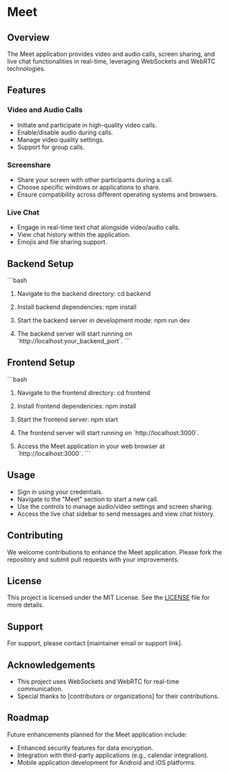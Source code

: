 # Meet 

## Overview

The Meet application provides video and audio calls, screen sharing, and live chat functionalities in real-time, leveraging WebSockets and WebRTC technologies.

## Features

### Video and Audio Calls

- Initiate and participate in high-quality video calls.
- Enable/disable audio during calls.
- Manage video quality settings.
- Support for group calls.

### Screenshare

- Share your screen with other participants during a call.
- Choose specific windows or applications to share.
- Ensure compatibility across different operating systems and browsers.

### Live Chat

- Engage in real-time text chat alongside video/audio calls.
- View chat history within the application.
- Emojis and file sharing support.

## Backend Setup

\`\`\`bash
1. Navigate to the backend directory:
cd backend

2. Install backend dependencies:
npm install

3. Start the backend server in development mode:
npm run dev

4. The backend server will start running on \`http://localhost:your_backend_port\`.
\`\`\`

## Frontend Setup

\`\`\`bash
1. Navigate to the frontend directory:
cd frontend

2. Install frontend dependencies:
npm install

3. Start the frontend server:
npm start

4. The frontend server will start running on \`http://localhost:3000\`.

5. Access the Meet application in your web browser at \`http://localhost:3000\`.
\`\`\`

## Usage

- Sign in using your credentials.
- Navigate to the "Meet" section to start a new call.
- Use the controls to manage audio/video settings and screen sharing.
- Access the live chat sidebar to send messages and view chat history.

## Contributing

We welcome contributions to enhance the Meet application. Please fork the repository and submit pull requests with your improvements.

## License

This project is licensed under the MIT License. See the [LICENSE](./LICENSE) file for more details.

## Support

For support, please contact [maintainer email or support link].

## Acknowledgements

- This project uses WebSockets and WebRTC for real-time communication.
- Special thanks to [contributors or organizations] for their contributions.

## Roadmap

Future enhancements planned for the Meet application include:

- Enhanced security features for data encryption.
- Integration with third-party applications (e.g., calendar integration).
- Mobile application development for Android and iOS platforms.

